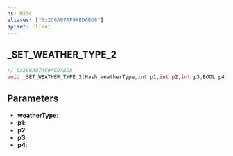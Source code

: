 ```yaml
---
ns: MISC
aliases: ["0x2C6A07AF9AEDABD8"]
apiset: client
---
```

## _SET_WEATHER_TYPE_2

```c
// 0x2C6A07AF9AEDABD8
void _SET_WEATHER_TYPE_2(Hash weatherType,int p1,int p2,int p3,BOOL p4);
```


## Parameters
* **weatherType**:
* **p1**:
* **p2**:
* **p3**:
* **p4**:



